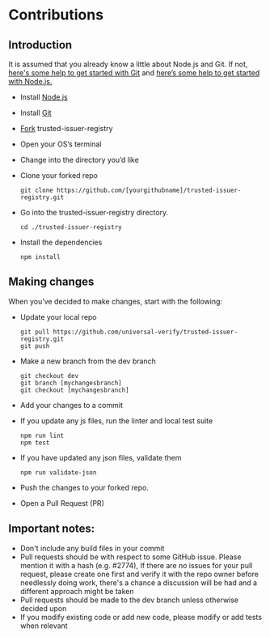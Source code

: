 # Contributions
## Introduction

It is assumed that you already know a little about Node.js and Git. If not, [here's some help to get started with Git](https://help.github.com/en/github/using-git) and [here’s some help to get started with Node.js.](https://nodejs.org/en/docs/guides/getting-started-guide/)

* Install [Node.js](https://nodejs.org/)
* Install [Git](https://git-scm.com/)
* [Fork](https://help.github.com/en/github/getting-started-with-github/fork-a-repo) trusted-issuer-registry
* Open your OS’s terminal
* Change into the directory you’d like
* Clone your forked repo

      git clone https://github.com/[yourgithubname]/trusted-issuer-registry.git

* Go into the trusted-issuer-registry directory.

      cd ./trusted-issuer-registry

* Install the dependencies

      npm install

## Making changes

When you’ve decided to make changes, start with the following:

* Update your local repo

      git pull https://github.com/universal-verify/trusted-issuer-registry.git
      git push

* Make a new branch from the dev branch

      git checkout dev
      git branch [mychangesbranch]
      git checkout [mychangesbranch]

* Add your changes to a commit
* If you update any js files, run the linter and local test suite

      npm run lint
      npm test

* If you have updated any json files, validate them

      npm run validate-json

* Push the changes to your forked repo.
* Open a Pull Request (PR)

## Important notes:

* Don't include any build files in your commit
* Pull requests should be with respect to some GitHub issue. Please mention it with a hash (e.g. #2774), If there are no issues for your pull request, please create one first and verify it with the repo owner before needlessly doing work, there's a chance a discussion will be had and a different approach might be taken
* Pull requests should be made to the dev branch unless otherwise decided upon
* If you modify existing code or add new code, please modify or add tests when relevant
